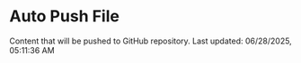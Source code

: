 # Auto Push File

Content that will be pushed to GitHub repository.
Last updated: 06/28/2025, 05:11:36 AM